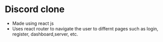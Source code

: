 # Discord clone
- Made using react js
- Uses react router to navigate the user to differnt pages such as login, register, dashboard,server, etc.

